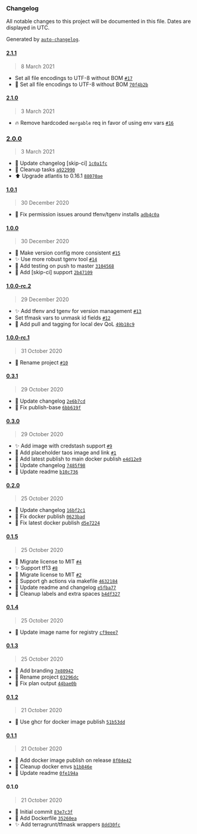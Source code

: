 ### Changelog

All notable changes to this project will be documented in this file. Dates are displayed in UTC.

Generated by [`auto-changelog`](https://github.com/CookPete/auto-changelog).

#### [2.1.1](https://github.com/taosmountain/docker-nu-atlantis/compare/2.1.0...2.1.1)

> 8 March 2021

- Set all file encodings to UTF-8 without BOM [`#17`](https://github.com/taosmountain/docker-nu-atlantis/pull/17)
- :bug: Set all file encodings to UTF-8 without BOM [`70f4b2b`](https://github.com/taosmountain/docker-nu-atlantis/commit/70f4b2b41ff9fdef7a231bd7c1dc811715092c9a)

#### [2.1.0](https://github.com/taosmountain/docker-nu-atlantis/compare/2.0.0...2.1.0)

> 3 March 2021

- :fire: Remove hardcoded `mergable` req in favor of using env vars [`#16`](https://github.com/taosmountain/docker-nu-atlantis/pull/16)

### [2.0.0](https://github.com/taosmountain/docker-nu-atlantis/compare/1.0.1...2.0.0)

> 3 March 2021

- :pencil: Update changelog [skip-ci] [`1c0a1fc`](https://github.com/taosmountain/docker-nu-atlantis/commit/1c0a1fca6e246a8515caceaf0278f5865867ecae)
- :hammer: Cleanup tasks [`a922990`](https://github.com/taosmountain/docker-nu-atlantis/commit/a9229902fb30c2d0f9f1d954e013814b9f3b611f)
- :arrow_up: Upgrade atlantis to 0.16.1 [`88070ae`](https://github.com/taosmountain/docker-nu-atlantis/commit/88070ae46641b905886eb8a499cdd07c5782c479)

#### [1.0.1](https://github.com/taosmountain/docker-nu-atlantis/compare/1.0.0...1.0.1)

> 30 December 2020

- :bug: Fix permission issues around tfenv/tgenv installs [`adb4c0a`](https://github.com/taosmountain/docker-nu-atlantis/commit/adb4c0ae48c14c8bf5925d770f0ac37bf131d037)

#### [1.0.0](https://github.com/taosmountain/docker-nu-atlantis/compare/1.0.0-rc.2...1.0.0)

> 30 December 2020

- :art: Make version config more consistent [`#15`](https://github.com/taosmountain/docker-nu-atlantis/pull/15)
- :sparkles: Use more robust tgenv tool [`#14`](https://github.com/taosmountain/docker-nu-atlantis/pull/14)
- :construction_worker: Add testing on push to master [`3104568`](https://github.com/taosmountain/docker-nu-atlantis/commit/3104568572642a23e49d66f38d73b9f5f69e4bad)
- :construction_worker: Add [skip-ci] support [`2b47109`](https://github.com/taosmountain/docker-nu-atlantis/commit/2b47109e21a3f5489d75431cdd5e8863df796043)

#### [1.0.0-rc.2](https://github.com/taosmountain/docker-nu-atlantis/compare/1.0.0-rc.1...1.0.0-rc.2)

> 29 December 2020

- :sparkles: Add tfenv and tgenv for version management [`#13`](https://github.com/taosmountain/docker-nu-atlantis/pull/13)
- Set tfmask vars to unmask id fields [`#12`](https://github.com/taosmountain/docker-nu-atlantis/pull/12)
- :hammer: Add pull and tagging for local dev QoL [`49b18c9`](https://github.com/taosmountain/docker-nu-atlantis/commit/49b18c92657bfb4df26874a07a6a2b5e3cf3e2c2)

#### [1.0.0-rc.1](https://github.com/taosmountain/docker-nu-atlantis/compare/0.3.1...1.0.0-rc.1)

> 31 October 2020

- :art: Rename project [`#10`](https://github.com/taosmountain/docker-nu-atlantis/pull/10)

#### [0.3.1](https://github.com/taosmountain/docker-nu-atlantis/compare/0.3.0...0.3.1)

> 29 October 2020

- :memo: Update changelog [`2e6b7cd`](https://github.com/taosmountain/docker-nu-atlantis/commit/2e6b7cd51c689eac48075a56282b8e4bf6e1b152)
- :construction_worker: Fix publish-base [`6bb619f`](https://github.com/taosmountain/docker-nu-atlantis/commit/6bb619f1959a09164aeec1f6433db9b496eddc5b)

#### [0.3.0](https://github.com/taosmountain/docker-nu-atlantis/compare/0.2.0...0.3.0)

> 29 October 2020

- :sparkles: Add image with credstash support [`#9`](https://github.com/taosmountain/docker-nu-atlantis/pull/9)
- :memo: Add placeholder taos image and link [`#1`](https://github.com/taosmountain/docker-nu-atlantis/issues/1)
- :construction_worker: Add latest publish to main docker publish [`e4d12e9`](https://github.com/taosmountain/docker-nu-atlantis/commit/e4d12e952897ae99d5d0166a7221b110bbfc459e)
- :memo: Update changelog [`7485f98`](https://github.com/taosmountain/docker-nu-atlantis/commit/7485f989103096ac86d924021e998cbe3be6bf9b)
- :memo: Update readme [`b10c736`](https://github.com/taosmountain/docker-nu-atlantis/commit/b10c7364fb0124d0cf52382d8b0b04e05c2187b4)

#### [0.2.0](https://github.com/taosmountain/docker-nu-atlantis/compare/0.1.5...0.2.0)

> 25 October 2020

- :memo: Update changelog [`16bf2c1`](https://github.com/taosmountain/docker-nu-atlantis/commit/16bf2c1a31b94005c14bb196a046da4ee1b086d2)
- :bug: Fix docker publish [`0623bad`](https://github.com/taosmountain/docker-nu-atlantis/commit/0623bad88286d039ee82d110a8ff1c8245983c66)
- :bug: Fix latest docker publish [`d5e7224`](https://github.com/taosmountain/docker-nu-atlantis/commit/d5e72240aa9b04f805935b5802de18422862b2f0)

#### [0.1.5](https://github.com/taosmountain/docker-nu-atlantis/compare/0.1.4...0.1.5)

> 25 October 2020

- :memo: Migrate license to MIT [`#4`](https://github.com/taosmountain/docker-nu-atlantis/pull/4)
- :sparkles: Support tf13 [`#8`](https://github.com/taosmountain/docker-nu-atlantis/pull/8)
- :memo: Migrate license to MIT [`#2`](https://github.com/taosmountain/docker-nu-atlantis/issues/2)
- :construction_worker: Support gh actions via makefile [`4632184`](https://github.com/taosmountain/docker-nu-atlantis/commit/4632184a5c7cb482c2acc9b7d19b703dc0f2fa70)
- :memo: Update readme and changelog [`e5fba77`](https://github.com/taosmountain/docker-nu-atlantis/commit/e5fba776a95733b7b92f34189fac605040971596)
- :art: Cleanup labels and extra spaces [`b4df327`](https://github.com/taosmountain/docker-nu-atlantis/commit/b4df32754df1d53c368b40d920a448c665f8a79c)

#### [0.1.4](https://github.com/taosmountain/docker-nu-atlantis/compare/0.1.3...0.1.4)

> 25 October 2020

- :construction_worker: Update image name for registry [`cf9eee7`](https://github.com/taosmountain/docker-nu-atlantis/commit/cf9eee72601d69aa0bfe01a6bd22ec59d9cc99a5)

#### [0.1.3](https://github.com/taosmountain/docker-nu-atlantis/compare/0.1.2...0.1.3)

> 25 October 2020

- :art: Add branding [`7e80942`](https://github.com/taosmountain/docker-nu-atlantis/commit/7e809422cca0b6408131ff3f29e4a57f71dc682a)
- :art: Rename project [`03296dc`](https://github.com/taosmountain/docker-nu-atlantis/commit/03296dc40f95552e6464524cb8e9239c33e8747d)
- :bug: Fix plan output [`44bae0b`](https://github.com/taosmountain/docker-nu-atlantis/commit/44bae0b1cef0ec16d2aa0d70674a085cd187dcd0)

#### [0.1.2](https://github.com/taosmountain/docker-nu-atlantis/compare/0.1.1...0.1.2)

> 21 October 2020

- :construction_worker: Use ghcr for docker image publish [`51b53dd`](https://github.com/taosmountain/docker-nu-atlantis/commit/51b53dde13f4c844ff44b07e7a31f83c30759b74)

#### [0.1.1](https://github.com/taosmountain/docker-nu-atlantis/compare/0.1.0...0.1.1)

> 21 October 2020

- :construction_worker: Add docker image publish on release [`8f04e42`](https://github.com/taosmountain/docker-nu-atlantis/commit/8f04e4205a8ba8ebb6a8c172d52e8dfc77bbb5ca)
- :art: Cleanup docker envs [`b1b846e`](https://github.com/taosmountain/docker-nu-atlantis/commit/b1b846ea46926a7f715df82172a6ddbf7ad925b1)
- :memo: Update readme [`0fe194a`](https://github.com/taosmountain/docker-nu-atlantis/commit/0fe194aa0b4dbf26485fca284ff1a2d7d677b540)

#### 0.1.0

> 21 October 2020

- :tada: Initial commit [`83e7c3f`](https://github.com/taosmountain/docker-nu-atlantis/commit/83e7c3fefedb88ce799098eeef554c16985665c5)
- :ship: Add Dockerfile [`35260ea`](https://github.com/taosmountain/docker-nu-atlantis/commit/35260ea34117681ae94f916cffc4f358ff0162a4)
- :sparkles: Add terragrunt/tfmask wrappers [`8dd30fc`](https://github.com/taosmountain/docker-nu-atlantis/commit/8dd30fce1086edc2078bbd40e2023cc21dc6ffb3)
